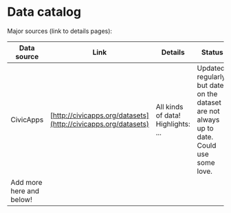Data catalog
============

Major sources (link to details pages):

| Data source | Link | Details | Status |
| --------------- | ---- | ------- | ------ |
| CivicApps | [http://civicapps.org/datasets](http://civicapps.org/datasets) | All kinds of data! Highlights: ... | Updated regularly, but dates on the dataset are not always up to date. Could use some love. |
| Add more here and below! |  |  |  |
